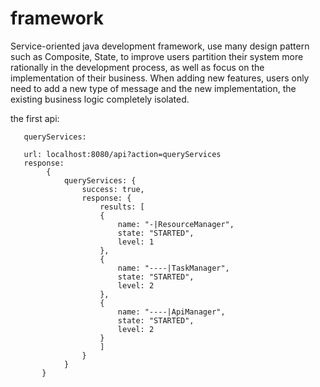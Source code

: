 # framework
Service-oriented java development framework, use many design pattern such as Composite, State, to improve users partition their system more rationally in the development process, as well as focus on the implementation of their business. When adding new features, users only need to add a new type of message and the new implementation, the existing business logic completely isolated.


the first api:

```
   queryServices:

   url: localhost:8080/api?action=queryServices
   response:
        {
            queryServices: {
                success: true,
                response: {
                    results: [
                    {
                        name: "-|ResourceManager",
                        state: "STARTED",
                        level: 1
                    },
                    {
                        name: "----|TaskManager",
                        state: "STARTED",
                        level: 2
                    },
                    {
                        name: "----|ApiManager",
                        state: "STARTED",
                        level: 2
                    }
                    ]
                }
            }
       }
```